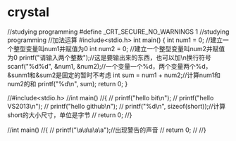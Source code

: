 # crystal
//studying  programming
#define _CRT_SECURE_NO_WARNINGS 1
//studying  programming
//加法运算
#include<stdio.h>
int main()
{
	int num1 = 0; //建立一个整型变量叫num1并赋值为0
	int num2 = 0; //建立一个整型变量叫num2并赋值为0
	printf("请输入两个整数");//这是要输出来的东西，也可以加\n换行符号
	scanf("%d%d", &num1, &num2);//一个变量一个%d，两个变量两个%d，&sunm1和&sum2是固定的暂时不考虑
	int sum = num1 + num2;//计算num1和num2的和
	printf("%d\n", sum);
		return 0;
}

//#include<stdio.h>
//int main()
//{
//	printf("hello bit\n");
//	printf("hello VS2013\n");
//	printf("hello github\n");
//	printf("%d\n", sizeof(short));//计算short的大小尺寸，单位是字节
//	return 0;
//}



//int  main()
//{
//	printf("\a\a\a\a\a");//出现警告的声音
//		return 0;
//
//}
